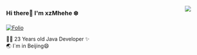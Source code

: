 <!--
**xzMhehe/xzMhehe** is a ✨ _special_ ✨ repository because its `README.md` (this file) appears on your GitHub profile.

Here are some ideas to get you started:

- 🔭 I’m currently working on ...
- 🌱 I’m currently learning ...
- 👯 I’m looking to collaborate on ...
- 🤔 I’m looking for help with ...
- 💬 Ask me about ...
- 📫 How to reach me: ...
- 😄 Pronouns: ...
- ⚡ Fun fact: ...
-->

<a href="https://github.com/xzMhehe"><img align='right' src="https://github-readme-stats.vercel.app/api?username=xzMhehe&show_icons=true"></a>

### Hi there👋 I'm xzMhehe :snowflake:

<!-- [![Blog](http://image.codingce.com.cn/blog/20200819/102828838.svg)](https://i.codingce.com.cn/)
[![codingce@gmail.com](http://image.codingce.com.cn/blog/20200819/104221397.svg)](mailto:codingce@gmail.com) -->
[![Folio](https://img.shields.io/badge/Folio-%20-orange?logo=fandango)](https://folio.codingce.com.cn)
<!--
[![Photos](https://img.shields.io/badge/%20Photography-%20-blue?logo=pivotal-tracker)](https://photo.winterchen.com)
-->
  
 👨‍💻 23 Years old Java Developer  ✨                           
 :earth_asia: I`m in Beijing😄                                  

<!--
[![Top Langs](https://github-readme-stats.vercel.app/api/top-langs/?username=xzMhehe&theme=nightowl)](https://github.com/anuraghazra/github-readme-stats)
-->
